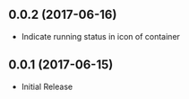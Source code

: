 ## 0.0.2 (2017-06-16)
* Indicate running status in icon of container

## 0.0.1 (2017-06-15)
* Initial Release